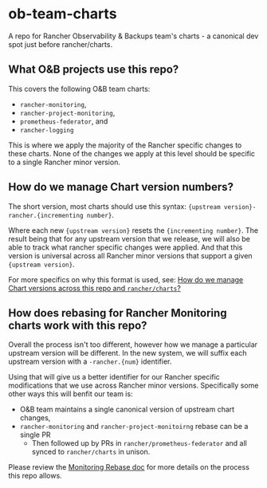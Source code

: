 # ob-team-charts
A repo for Rancher Observability &amp; Backups team's charts - a canonical dev spot just before rancher/charts.

## What O&B projects use this repo?

This covers the following O&B team charts:
- `rancher-monitoring`,
- `rancher-project-monitoring`,
- `prometheus-federator`, and
- `rancher-logging`

This is where we apply the majority of the Rancher specific changes to these charts.
None of the changes we apply at this level should be specific to a single Rancher minor version.

## How do we manage Chart version numbers?

The short version, most charts should use this syntax: `{upstream version}-rancher.{incrementing number}`.

Where each new `{upstream version}` resets the `{incrementing number}`. The result being that for any upstream version 
that we release, we will also be able to track what rancher specific changes were applied.
And that this version is universal across all Rancher minor versions that support a given `{upstream version}`.

For more specifics on why this format is used, see: [How do we manage Chart versions across this repo and `rancher/charts`?](./docs/semver-across-chart-repos.md)

## How does rebasing for Rancher Monitoring charts work with this repo?
Overall the process isn't too different, however how we manage a particular upstream version will be different.
In the new system, we will suffix each upstream version with a `-rancher.{num}` identifier.

Using that will give us a better identifier for our Rancher specific modifications that we use across Rancher minor versions.
Specifically some other ways this will benfit our team is:
- O&B team maintains a single canonical version of upstream chart changes,
- `rancher-monitoring` and `rancher-project-monitoirng` rebase can be a single PR
  - Then followed up by PRs in `rancher/prometheus-federator` and all synced to `rancher/charts` in unison. 

Please review the [Monitoring Rebase doc](./docs/monitoring-rebase.md) for more details on the process this repo allows.

